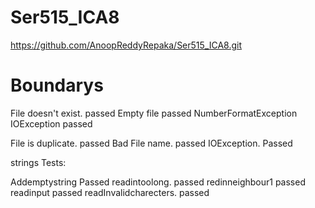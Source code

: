 # Ser515_ICA8
https://github.com/AnoopReddyRepaka/Ser515_ICA8.git



# Boundarys

File doesn't exist.     passed
Empty file              passed 
NumberFormatException   
IOException             passed



File is duplicate.      passed
Bad File name.          passed
IOException.            Passed



strings Tests:

Addemptystring          Passed
readintoolong.          passed
redinneighbour1         passed
readinput               passed
readInvalidcharecters.  passed


